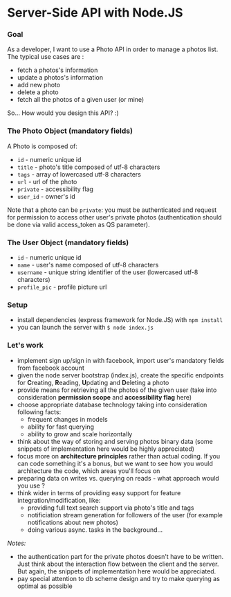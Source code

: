 # Server-Side API with Node.JS

### Goal
As a developer, I want to use a Photo API in order to manage a photos list. The typical use cases are :

- fetch a photos's information
- update a photos's information
- add new photo
- delete a photo
- fetch all the photos of a given user (or mine)

So... How would you design this API? :)

### The Photo Object (mandatory fields)
A Photo is composed of:

- `id` - numeric unique id 
- `title` - photo's title composed of utf-8 characters
- `tags` - array of lowercased utf-8 characters 
- `url` - url of the photo
- `private` - accessibility flag
- `user_id` - owner's id

Note that a photo can be `private`: you must be authenticated and request for permission to access other user's private photos (authentication should be done via valid access_token as QS parameter).

### The User Object (mandatory fields)
- `id` - numeric unique id 
- `name` - user's name composed of utf-8 characters
- `username` - unique string identifier of the user (lowercased utf-8 characters)
- `profile_pic` - profile picture url


### Setup

- install dependencies (express framework for Node.JS) with `npm install`
- you can launch the server with `$ node index.js`

### Let's work

- implement sign up/sign in with facebook, import user's mandatory fields from facebook account
- given the node server bootstrap (index.js), create the specific endpoints for **C**reating, **R**eading, **U**pdating and **D**eleting a photo
- provide means for retrieving all the photos of the given user (take into consideration **permission scope** and **accessibility flag** here)
- choose appropriate database technology taking into consideration following facts:
	- frequent changes in models
	- ability for fast querying
	- ability to grow and scale horizontally
- think about the way of storing and serving photos binary data (some snippets of implementation here would be highly appreciated)
- focus more on **architecture principles** rather than actual coding. If you can code something it's a bonus, but we want to see how you would architecture the code, which areas you'll focus on
- preparing data on writes vs. querying on reads - what approach would you use ?
- think wider in terms of providing easy support for feature integration/modification, like:
	- providing full text search support via photo's title and tags
	- notificiation stream generation for followers of the user (for example notifications about new photos)
	- doing various async. tasks in the background...

*Notes:*

- the authentication part for the private photos doesn't have to be written. Just think about the interaction flow between the client and the server. But again, the snippets of implementation here would be appreciated.
- pay special attention to db scheme design and try to make querying as optimal as possible
